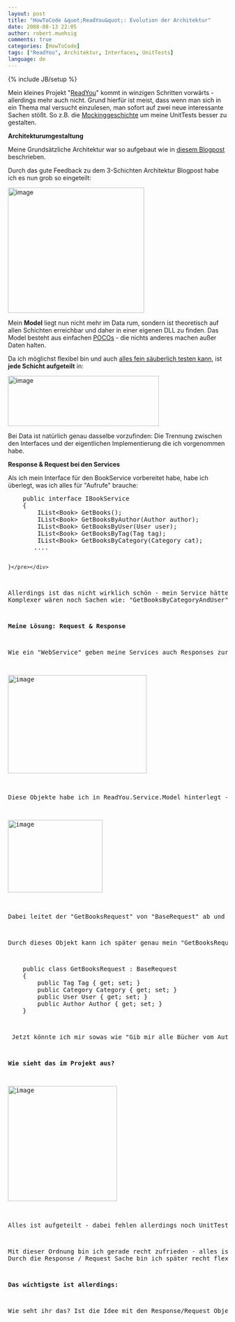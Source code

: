 ```yaml
---
layout: post
title: "HowToCode &quot;ReadYou&quot;: Evolution der Architektur"
date: 2008-08-13 22:05
author: robert.muehsig
comments: true
categories: [HowToCode]
tags: ["ReadYou", Architektur, Interfaces, UnitTests]
language: de
---
```

{% include JB/setup %}
<p>Mein kleines Projekt "<a href="{{BASE_PATH}}/category/howtocode/">ReadYou</a>" kommt in winzigen Schritten vorwärts - allerdings mehr auch nicht. Grund hierfür ist meist, dass wenn man sich in ein Thema mal versucht einzulesen, man sofort auf zwei neue interessante Sachen stößt. So z.B. die <a href="{{BASE_PATH}}/2008/08/05/howto-unittests-und-einfhrung-in-mocking-mit-rhinomocks/">Mockinggeschichte</a> um meine UnitTests besser zu gestalten.</p> <p><strong>Architekturumgestaltung</strong></p> <p>Meine Grundsätzliche Architektur war so aufgebaut wie in <a href="{{BASE_PATH}}/2008/07/09/howto-3-tier-3-schichten-architektur/">diesem Blogpost</a> beschrieben.</p> <p>Durch das gute Feedback zu dem 3-Schichten Architektur Blogpost habe ich es nun grob so eingeteilt:</p> <p><a href="{{BASE_PATH}}/assets/wp-images/image522.png"><img style="border-top-width: 0px; border-left-width: 0px; border-bottom-width: 0px; border-right-width: 0px" height="287" alt="image" src="{{BASE_PATH}}/assets/wp-images/image-thumb500.png" width="312" border="0"></a> </p> <p>Mein <strong>Model</strong> liegt nun nicht mehr im Data rum, sondern ist theoretisch auf allen Schichten erreichbar und daher in einer eigenen DLL zu finden. Das Model besteht aus einfachen <a href="http://en.wikipedia.org/wiki/POCO">POCOs</a> - die nichts anderes machen außer Daten halten. </p> <p>Da ich möglichst flexibel bin und auch <a href="{{BASE_PATH}}/2008/08/12/howto-interfacesschnittstellen-einsetzen-gute-grnde-fr-den-einsatz-von-schnittstellen/">alles fein säuberlich testen kann</a>, ist <strong>jede Schicht aufgeteilt</strong> in:</p> <p><a href="{{BASE_PATH}}/assets/wp-images/image523.png"><img style="border-right: 0px; border-top: 0px; border-left: 0px; border-bottom: 0px" height="115" alt="image" src="{{BASE_PATH}}/assets/wp-images/image-thumb501.png" width="346" border="0"></a> </p> <p>Bei Data ist natürlich genau dasselbe vorzufinden: Die Trennung zwischen den Interfaces und der eigentlichen Implementierung die ich vorgenommen habe.</p> <p><strong>Response &amp; Request bei den Services</strong></p> <p>Als ich mein Interface für den BookService vorbereitet habe, habe ich überlegt, was ich alles für "Aufrufe" brauche:</p> <div class="wlWriterSmartContent" id="scid:812469c5-0cb0-4c63-8c15-c81123a09de7:d4f6a7c6-1ee7-4324-bd3b-97844f4ac785" style="padding-right: 0px; display: inline; padding-left: 0px; float: none; padding-bottom: 0px; margin: 0px; padding-top: 0px"><pre name="code" class="c#">    public interface IBookService
    {
        IList&lt;Book&gt; GetBooks();
        IList&lt;Book&gt; GetBooksByAuthor(Author author);
        IList&lt;Book&gt; GetBooksByUser(User user);
        IList&lt;Book&gt; GetBooksByTag(Tag tag);
        IList&lt;Book&gt; GetBooksByCategory(Category cat);
       ....

    }</pre></div>
<p>Allerdings ist das nicht wirklich schön - mein Service hätte äußerst viele Methoden um Bücher ranzuholen. Einmal anhand des Autors, einmal nach Kategorie etc.<br>Komplexer wären noch Sachen wie: "GetBooksByCategoryAndUser" - heiei... für jeden Fall eine Methode zu schreiben, erscheint mir nicht sinnvoll.</p>
<p><strong>Meine Lösung: Request &amp; Response</strong></p>
<p>Wie ein "WebService" geben meine Services auch Responses zurück und verlangen ein Request Objekt:</p>
<p><a href="{{BASE_PATH}}/assets/wp-images/image524.png"><img style="border-right: 0px; border-top: 0px; border-left: 0px; border-bottom: 0px" height="225" alt="image" src="{{BASE_PATH}}/assets/wp-images/image-thumb502.png" width="318" border="0"></a> </p>
<p>Diese Objekte habe ich in ReadYou.Service.Model hinterlegt - da sie nur im Service vorkommen, ich allerdings diese Definitionen und die Logik in seperaten DLLs trennen wollte:</p>
<p><a href="{{BASE_PATH}}/assets/wp-images/image525.png"><img style="border-right: 0px; border-top: 0px; border-left: 0px; border-bottom: 0px" height="166" alt="image" src="{{BASE_PATH}}/assets/wp-images/image-thumb503.png" width="217" border="0"></a> </p>
<p>Dabei leitet der "GetBooksRequest" von "BaseRequest" ab und beim Response genauso.</p>
<p>Durch dieses Objekt kann ich später genau mein "GetBooksRequest" definieren:</p>
<div class="wlWriterSmartContent" id="scid:812469c5-0cb0-4c63-8c15-c81123a09de7:8c79badd-ddd3-4940-bc85-2dffd47507d0" style="padding-right: 0px; display: inline; padding-left: 0px; float: none; padding-bottom: 0px; margin: 0px; padding-top: 0px"><pre name="code" class="c#">    public class GetBooksRequest : BaseRequest
    {
        public Tag Tag { get; set; }
        public Category Category { get; set; }
        public User User { get; set; }
        public Author Author { get; set; }
    }</pre></div>
<p> Jetzt könnte ich mir sowas wie "Gib mir alle Bücher vom Autor XYZ, des Users ABC mit der Kategory "Krimi"" - das erlaubt mir einige Freiheiten und sollte erweiterbar sein, falls mir wieder was neues einfällt. </p>
<p><strong>Wie sieht das im Projekt aus?</strong></p>
<p><a href="{{BASE_PATH}}/assets/wp-images/image526.png"><img style="border-right: 0px; border-top: 0px; border-left: 0px; border-bottom: 0px" height="264" alt="image" src="{{BASE_PATH}}/assets/wp-images/image-thumb504.png" width="250" border="0"></a> </p>
<p>Alles ist aufgeteilt - dabei fehlen allerdings noch UnitTests für den "Data" Teil und für die WebApp (die hier noch nicht zu sehen ist). Unter "Common" befinden sich nur ein paar Extensions die mir das leben erleichtern :)</p>
<p>Mit dieser Ordnung bin ich gerade recht zufrieden - alles ist soweit getrennt und alles was Logik hat, hat auch ein Interface. Späße wie <a href="http://de.wikipedia.org/wiki/Dependency_Injection">Dependency Injection</a> und co. steht auch nichts im Wege. <br>Durch die Response / Request Sache bin ich später recht flexibel - auch wenn es etwas mehr Schreibaufwand ist.</p>
<p><strong>Das wichtigste ist allerdings:</strong></p>
<p>Wie seht ihr das? Ist die Idee mit den Response/Request Objekten vielleicht doch nicht so toll? Gebt einfach euer Feedback ab - den Code (sobald ich noch etwas weiter bin), werde ich auf Codeplex zur Verfügung stellen. Momentan ist diese Version noch nicht hochgeladen.</p>
